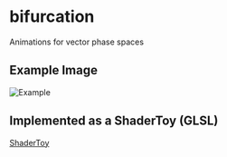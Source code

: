 # bifurcation
Animations for vector phase spaces

## Example Image
![Example](https://farm1.staticflickr.com/813/41526985041_18c46f9489_o_d.png)

## Implemented as a ShaderToy (GLSL)
[ShaderToy](https://www.shadertoy.com/view/Ms3BzN)

